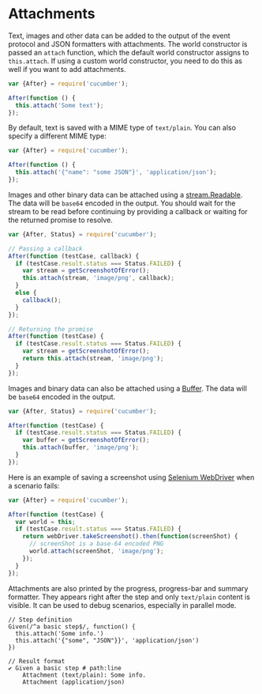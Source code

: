 # Attachments

Text, images and other data can be added to the output of the event protocol and JSON formatters with attachments.
The world constructor is passed an `attach` function,
which the default world constructor assigns to `this.attach`. If using a custom world constructor,
you need to do this as well if you want to add attachments.

```javascript
var {After} = require('cucumber');

After(function () {
  this.attach('Some text');
});
```

By default, text is saved with a MIME type of `text/plain`.  You can also specify
a different MIME type:

```javascript
var {After} = require('cucumber');

After(function () {
  this.attach('{"name": "some JSON"}', 'application/json');
});
```

Images and other binary data can be attached using a [stream.Readable](https://nodejs.org/api/stream.html).
The data will be `base64` encoded in the output.
You should wait for the stream to be read before continuing by providing a callback or waiting for the returned promise to resolve.

```javascript
var {After, Status} = require('cucumber');

// Passing a callback
After(function (testCase, callback) {
  if (testCase.result.status === Status.FAILED) {
    var stream = getScreenshotOfError();
    this.attach(stream, 'image/png', callback);
  }
  else {
    callback();
  }
});

// Returning the promise
After(function (testCase) {
  if (testCase.result.status === Status.FAILED) {
    var stream = getScreenshotOfError();
    return this.attach(stream, 'image/png');
  }
});
```

Images and binary data can also be attached using a [Buffer](https://nodejs.org/api/buffer.html).
The data will be `base64` encoded in the output.

```javascript
var {After, Status} = require('cucumber');

After(function (testCase) {
  if (testCase.result.status === Status.FAILED) {
    var buffer = getScreenshotOfError();
    this.attach(buffer, 'image/png');
  }
});
```

Here is an example of saving a screenshot using [Selenium WebDriver](https://www.npmjs.com/package/selenium-webdriver)
when a scenario fails:

```javascript
var {After} = require('cucumber');

After(function (testCase) {
  var world = this;
  if (testCase.result.status === Status.FAILED) {
    return webDriver.takeScreenshot().then(function(screenShot) {
      // screenShot is a base-64 encoded PNG
      world.attach(screenShot, 'image/png');
    });
  }
});
```

Attachments are also printed by the progress, progress-bar and summary formatter.
They appears right after the step and only `text/plain` content is visible.
It can be used to debug scenarios, especially in parallel mode.

```
// Step definition
Given(/^a basic step$/, function() {
  this.attach('Some info.')
  this.attach('{"some", "JSON"}}', 'application/json')
})

// Result format
✔ Given a basic step # path:line
    Attachment (text/plain): Some info.
    Attachment (application/json)
```
